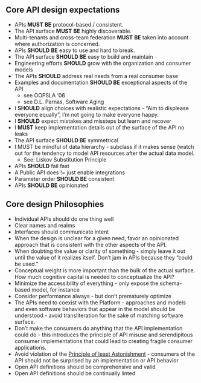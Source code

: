 ## Core API design expectations

* APIs **MUST** **BE** protocol-based / consistent.   
* The API surface **MUST** **BE** highly discoverable.  
* Multi-tenants and cross-team federation **MUST** **BE** taken into account where authorization is concerned.  
* APIs **SHOULD** **BE** easy to use and hard to break.  
* The API surface **SHOULD BE** easy to build and maintain  
* Engineering efforts **SHOULD** grow with the organization and consumer models  
* The APIs **SHOULD** address real needs from a real consumer base  
* Examples and documentation **SHOULD BE** exceptional aspects of the API  
  * see OOPSLA ‘06  
  * see D.L. Parnas, Software Aging  
* I **SHOULD** align choices with realistic expectations \- “Aim to displease everyone equally”, I’m not going to make everyone happy.  
* I **SHOULD** expect mistakes and missteps but learn and recover  
* I **MUST** keep implementation details out of the surface of the API no leaks  
* The API surface **SHOULD BE** symmetrical  
* I MUST be mindful of data hierarchy \- subclass if it makes sense (watch out for the tendency to model API resources after the actual data model.  
  * See: Liskov Substitution Principle  
* APIs **SHOULD** fail fast  
* A Public API does \!= just enable integrations  
* Parameter order **SHOULD BE** consistent  
* APIs **SHOULD BE** opinionated

## Core design Philosophies

* Individual APIs should do one thing well  
* Clear names and realms  
* Interfaces should communicate intent  
* When the design is unclear for a given need, favor an opinionated approach that is consistent with the other aspects of the API.  
* When doubting the value or clarity of something \- simply leave it out until the value of it realizes itself. Don’t jam in APIs because they “could be used.”  
* Conceptual weight is more important than the bulk of the actual surface. How much cognitive capital is needed to conceptualize the API?  
* Minimize the accessibility of everything \- only expose the schema-based model, for instance  
* Consider performance always \- but don’t prematurely optimize   
* The APIs need to coexist with the Platform \- approaches and models and even software behaviors that appear in the model should be understood \- avoid transliteration for the sake of matching software surface.  
* Don’t make the consumers do anything that the API implementation could do \- this introduces the principle of API misuse and serendipitous consumer implementations that could lead to creating fragile consumer applications.  
* Avoid violation of the [Principle of least Astonishment](https://en.wikipedia.org/wiki/Principle_of_least_astonishment) \- consumers of the API should not be surprised by an implementation or API behavior  
* Open API definitions should be comprehensive and valid  
* Open API definitions should be continually linted